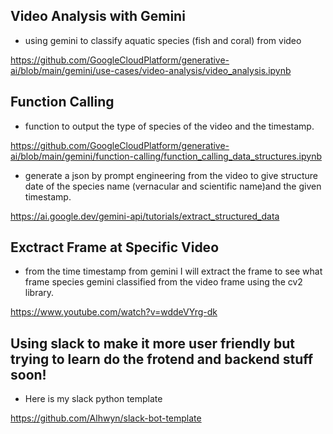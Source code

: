 ## Video Analysis with Gemini

- using gemini to classify aquatic species (fish and coral) from video

https://github.com/GoogleCloudPlatform/generative-ai/blob/main/gemini/use-cases/video-analysis/video_analysis.ipynb


## Function Calling 

- function to output the type of species of the video and the timestamp.

https://github.com/GoogleCloudPlatform/generative-ai/blob/main/gemini/function-calling/function_calling_data_structures.ipynb

- generate a json by prompt engineering from the video to give structure date of the species name (vernacular and scientific name)and the given timestamp.
 
https://ai.google.dev/gemini-api/tutorials/extract_structured_data


## Exctract Frame at Specific Video 

- from the time timestamp from gemini I will extract the frame to see what frame species gemini classified from the video frame using the cv2 library.

https://www.youtube.com/watch?v=wddeVYrg-dk

## Using slack to make it more user friendly but trying to learn do the frotend and backend stuff soon!

- Here is my slack python template 

https://github.com/Alhwyn/slack-bot-template




